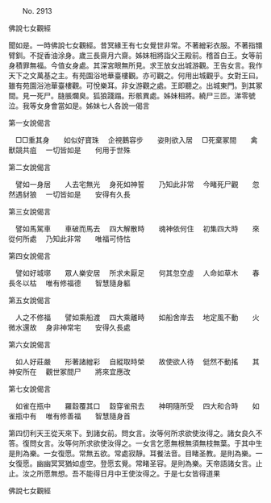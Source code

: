 ﻿　　No. 2913

佛說七女觀經

聞如是。一時佛說七女觀經。昔冥緣王有七女覺世非常。不著繒彩衣服。不著指镮臂釧。不捉香油涂身。歲三長齋月六齋。姊妹相將詣父王殿前。稽首白王。女等前身積罪無福。今值女身處。其深宮眼無所見。求王放女出城游觀。王告女言。我作天下之文萬基之主。有苑園浴地華臺樓觀。亦可觀之。何用出城觀乎。女對王曰。雖有苑園浴池華臺樓觀。可悅樂耳。非女游觀之處。王即聽之。出城東門。到其冢間。見一死尸。膖脹爛臭。狐狼踐蹋。形骸異處。姊妹相將。繞尸三匝。涕零號泣。我等女身會當如是。姊妹七人各說一偈言

第一女說偈言

　□□重其身　　如似好寶珠
　企視鵝容步　　姿則欲入居
　□死棄冢間　　禽獸競共疽
　一切皆如是　　何用于世殊　

第二女說偈言

　譬如一身居　　人去宅無光
　身死如神誓　　乃知此非常
　今睹死尸觀　　忽然遇豺狼
　一切皆如是　　安得有久長　

第三女說偈言

　譬如馬駕車　　車破而馬去
　四大解散時　　魂神依何住
　初集四大時　　來從何所處
　乃知此非常　　唯福可恃怙　

第四女說偈言

　譬如好城墎　　眾人樂安居
　所求未厭足　　何其忽空虛
　人命如草木　　春長冬以枯
　唯有修福德　　智慧隨身軀　

第五女說偈言

　人之不修福　　譬如乘船渡
　四大乘離時　　如船舍岸去
　地定風不動　　火微水還故
　身非神常宅　　安得久長處　

第六女說偈言

　如人好莊嚴　　形著諸繒彩
　自縱取時榮　　故使欲人待
　侹然不動搖　　其神安所在
　觀世冢間尸　　將來宜應改　

第七女說偈言

　如雀在瓶中　　羅縠覆其口
　縠穿雀飛去　　神明隨所受
　四大和合時　　如雀瓶中有
　唯有修善福　　智慧隨身首　

第四忉利天王從天來下。到諸女前。問女言。汝等何所求欲使汝得之。諸女良久不答。復問女言。汝等何所求欲使汝得之。一女言乞愿無根無須無枝無葉。于其中生是則為樂。一女復愿。常無五欲。常處寂靜。耳餐法音。目睹圣教。是則為樂。一女復愿。幽幽冥冥猶如虛空。登愿玄覺。常睹圣容。是則為樂。天帝語諸女言。止止。汝之所愿無想。吾不能得日月中王使汝得之。于是七女皆得道果

佛說七女觀經
